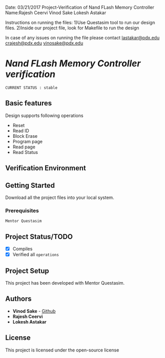 Date: 03/21/2017 
Project-Verification of Nand FLash Memory Controller 
Name:Rajesh Ceervi 
     Vinod Sake 
     Lokesh Astakar 

Instructions on running the files: 
1)Use Questasim tool to run our design files. 
2)Inside our project file, look for Makefile to run the design 

In case of any issues on running the file please contact lastakar@pdx.edu 
                                                         crajesh@pdx.edu 
                                                         vinosake@pdx.edu 



# *Nand FLash Memory Controller verification*

`CURRENT STATUS : stable`

## Basic features
Design supports following operations
* Reset
* Read ID
* Block Erase
* Program page
* Read page
* Read Status

## Verification Environment 



## Getting Started

Download all the project files into your local system.

### Prerequisites

`Mentor Questasim`

## Project Status/TODO

- [x] Compiles
- [x] Verified all `operations`

## Project Setup

This project has been developed with Mentor Questasim.

## Authors

* **Vinod Sake** - [Github](https://github.com/vinodsake)
* **Rajesh Ceervi**
* **Lokesh Astakar**

## License

This project is licensed under the open-source license
